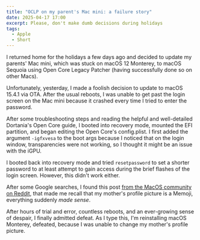 ```yaml
---
title: "OCLP on my parent's Mac mini: a failure story"
date: 2025-04-17 17:00
excerpt: Please, don't make dumb decisions during holidays
tags:
  - Apple
  - Short
---
```


I returned home for the holidays a few days ago and decided to update my
parents' Mac mini, which was stuck on macOS 12 Monterey, to macOS Sequoia using
Open Core Legacy Patcher (having successfully done so on other Macs).

Unfortunately, yesterday, I made a foolish decision to update to macOS 15.4.1
via OTA. After the usual reboots, I was unable to get past the login screen on
the Mac mini because it crashed every time I tried to enter the password.

After some troubleshooting steps and reading the helpful and well-detailed
Dortania's Open Core guide, I booted into recovery mode, mounted the EFI
partition, and began editing the Open Core's config.plist. I first added the
argument `-igfxvesa` to the boot args because I noticed that on the login
window, transparencies were not working, so I thought it might be an issue with
the iGPU.

I booted back into recovery mode and tried `resetpassword` to set a shorter
password to at least attempt to gain access during the brief flashes of the
login screen. However, this didn't work either.

After some Google searches, I found this post [from the MacOS community on
Reddit](https://www.reddit.com/r/MacOS/comments/112qu36/macbook_pro_2019_16_safe_mode_login_screen_loop/),
that made me recall that my mother's profile picture is a Memoji, everything
suddenly _made sense_.

After hours of trial and error, countless reboots, and an ever-growing sense of
despair, I finally admitted defeat. As I type this, I'm reinstalling macOS
Monterey, defeated, because I was unable to change my mother's profile picture.
